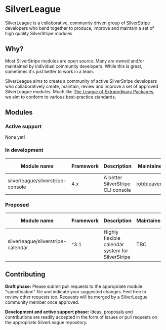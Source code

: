 # SilverLeague

SilverLeague is a collaborative, community driven group of [SilverStripe](https://www.silverstripe.org) developers who band together to produce, improve and maintain a set of high quality SilverStripe modules.

## Why?

Most SilverStripe modules are open source. Many are owned and/or maintained by individual community developers. While this is great, sometimes it's just better to work in a team.

SilverLeague aims to create a community of active SilverStripe developers who collaboratively create, maintain, review and improve a set of approved SilverLeague modules. Much like [The League of Extraordinary Packages](https://thephpleague.com/), we aim to conform to various best-practice standards.

## Modules

### Active support

None yet!

### In development

| Module name | Framework | Description | Maintainer | Co-maintainer | Advocate | Specs |
| --- | --- | --- | --- | --- | --- | --- |
| silverleague/silverstripe-console | 4.x | A better SilverStripe CLI console | [robbieaverill](https://github.com/robbieaverill) | TBC | TBC | [Specifications](development/silverstripe-console.md) |

### Proposed

| Module name | Framework | Description | Maintainer | Co-maintainer | Advocate | Specs |
| --- | --- | --- | --- | --- | --- | --- |
| silverleague/silverstripe-calendar | ^3.1 | Highly flexible calendar system for SilverStripe | TBC | [anselmdk](https://github.com/anselmdk) | TBC | [Porting proposal](draft/silverstripe-calendar.md) |

## Contributing

**Draft phase:** Please submit pull requests to the appropriate module "specification" file and indicate your suggested changes. Feel free to review other requests too. Requests will be merged by a SilverLeague community member once approved.

**Development and active support phase:** Ideas, proposals and contributions are readily accepted in the form of issues or pull requests on the appropriate SilverLeague repository.
